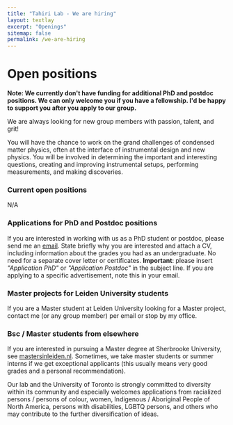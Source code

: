 ```yaml
---
title: "Tahiri Lab - We are hiring"
layout: textlay
excerpt: "Openings"
sitemap: false
permalink: /we-are-hiring
---
```


# Open positions

**Note: We currently don't have funding for additional PhD and postdoc positions. We can only welcome you if you have a fellowship. I'd be happy to support you after you apply to our group.**

We are always looking for new group members with passion, talent, and grit!

You will have the chance to work on the grand challenges of condensed matter physics, often at the interface of instrumental design and new physics. You will be involved in determining the important and interesting questions, creating and improving instrumental setups, performing measurements, and making discoveries.

### Current open positions
N/A

### Applications for PhD and Postdoc positions
If you are interested in working with us as a PhD student or postdoc, please send me an [email](mailto:nadia.tahiri@gmail.com). State briefly why you are interested and attach a CV, including information about the grades you had as an undergraduate. No need for a separate cover letter or certificates. **Important**: please insert _"Application PhD"_ or _"Application Postdoc"_ in the subject line. If you are applying to a specific advertisement, note this in your email.



### Master projects for Leiden University students
If you are a Master student at Leiden University looking for a Master project, contact me (or any group member) per email or stop by my office.

### Bsc / Master students from elsewhere
If you are interested in pursuing a Master degree at Sherbrooke University, see [mastersinleiden.nl](https://www.usherbrooke.ca/). Sometimes, we take master students or summer interns if we get exceptional applicants (this usually means very good grades and a personal recommendation).


Our lab and the University of Toronto is strongly committed to diversity within its community and especially welcomes applications from racialized persons / persons of colour, women, Indigenous / Aboriginal People of North America, persons with disabilities, LGBTQ persons, and others who may contribute to the further diversification of ideas.

